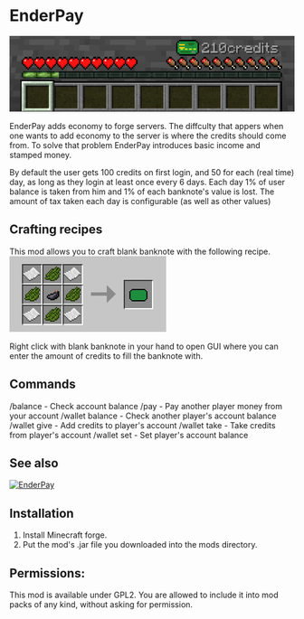 # EnderPay
![Balance HUD](/screenshots/balance_hud.png)

EnderPay adds economy to forge servers.
The diffculty that appers when one wants to add economy to the server is where the credits should come from.
To solve that problem EnderPay introduces basic income and stamped money.

By default the user gets 100 credits on first login, and 50 for each (real time) day, as long as they login at least once every 6 days.
Each day 1% of user balance is taken from him and 1% of each banknote's value is lost.
The amount of tax taken each day is configurable (as well as other values)

## Crafting recipes
This mod allows you to craft blank banknote with the following recipe.
![Banknote crafting recipe](/screenshots/blank_banknote_recipe.png)

Right click with blank banknote in your hand to open GUI where you can enter the amount of credits to fill the banknote with.

## Commands
/balance - Check account balance
/pay <player> <amount> - Pay another player money from your account
/wallet balance <player> - Check another player's account balance
/wallet give <player> - Add credits to player's account
/wallet take <player> - Take credits from player's account
/wallet set <player> - Set player's account balance

## See also
[![EnderPay](https://raw.githubusercontent.com/kamildanak/VendingBlock/master/screenshots/banner.png)](https://github.com/kamildanak/VendingBlock)

## Installation
1. Install Minecraft forge.
2. Put the mod's .jar file you downloaded into the mods directory.

## Permissions:
This mod is available under GPL2.
You are allowed to include it into mod packs of any kind, without asking for permission.
